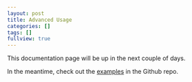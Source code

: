 ```yaml
---
layout: post
title: Advanced Usage
categories: []
tags: []
fullview: true
---
```


This documentation page will be up in the next couple of days.

In the meantime, check out the [examples](https://github.com/jonnnnyw/php-phantomjs/tree/master/examples) in the Github repo.
